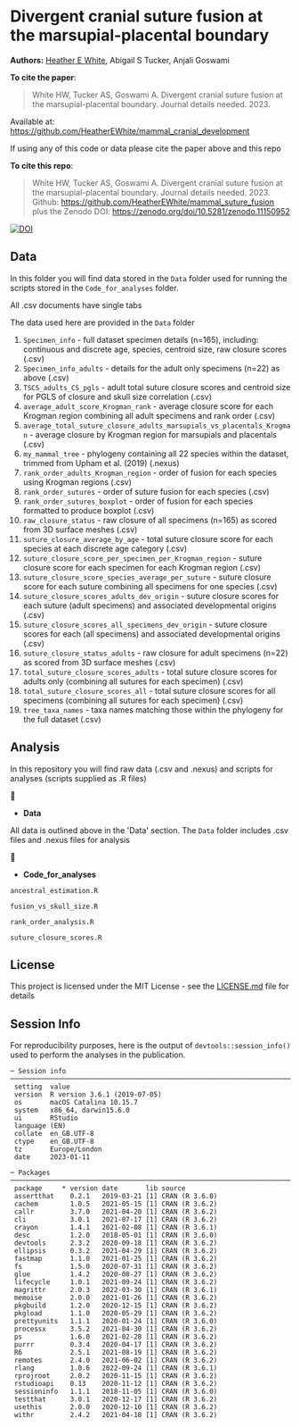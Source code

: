 # Divergent cranial suture fusion at the marsupial-placental boundary

__Authors:__
[Heather E White](mailto:heather.white.17@ucl.ac.uk), 
Abigail S Tucker,
Anjali Goswami

__To cite the paper__: 

>White HW, Tucker AS, Goswami A. Divergent cranial suture fusion at the marsupial-placental boundary. Journal details needed. 2023.

Available at: https://github.com/HeatherEWhite/mammal_cranial_development

If using any of this code or data please cite the paper above and this repo

__To cite this repo__: 

> White HW, Tucker AS, Goswami A. Divergent cranial suture fusion at the marsupial-placental boundary. Journal details needed. 2023. Github: https://github.com/HeatherEWhite/mammal_suture_fusion plus the Zenodo DOI: https://zenodo.org/doi/10.5281/zenodo.11150952

[![DOI](https://zenodo.org/badge/DOI/10.5281/zenodo.11150952.svg)](https://zenodo.org/doi/10.5281/zenodo.11150952)



## Data

In this folder you will find data stored in the `Data` folder used for running the scripts stored in the `Code_for_analyses` folder.

All .csv documents have single tabs 

The data used here are provided in the `Data` folder
1. `Specimen_info` - full dataset specimen details (n=165), including: continuous and discrete age, species, centroid size, raw closure scores (.csv)
2. `Specimen_info_adults` - details for the adult only specimens (n=22) as above (.csv)
3. `TSCS_adults_CS_pgls` - adult total suture closure scores and centroid size for PGLS of closure and skull size correlation (.csv)
4. `average_adult_score_Krogman_rank` - average closure score for each Krogman region combining all adult specimens and rank order (.csv)
5. `average_total_suture_closure_adults_marsupials_vs_placentals_Krogman` - average closure by Krogman region for marsupials and placentals (.csv)
6. `my_mammal_tree` - phylogeny containing all 22 species within the dataset, trimmed from Upham et al. (2019) (.nexus)
7. `rank_order_adults_Krogman_region` - order of fusion for each species using Krogman regions (.csv)
8. `rank_order_sutures` - order of suture fusion for each species (.csv)
9. `rank_order_sutures_boxplot` - order of fusion for each species formatted to produce boxplot (.csv)
10. `raw_closure_status` - raw closure of all specimens (n=165) as scored from 3D surface meshes (.csv)
11. `suture_closure_average_by_age` - total suture closure score for each species at each discrete age category (.csv)
12. `suture_closure_score_per_specimen_per_Krogman_region` - suture closure score for each specimen for each Krogman region (.csv)
13. `suture_closure_score_species_average_per_suture` - suture closure score for each suture combining all specimens for one species (.csv)
14. `suture_closure_scores_adults_dev_origin` - suture closure scores for each suture (adult specimens) and associated developmental origins (.csv)
15. `suture_closure_scores_all_specimens_dev_origin` - suture closure scores for each (all specimens) and associated developmental origins (.csv)
16. `suture_closure_status_adults` - raw closure for adult specimens (n=22) as scored from 3D surface meshes (.csv)
17. `total_suture_closure_scores_adults` - total suture closure scores for adults only (combining all sutures for each specimen) (.csv)
18. `total_suture_closure_scores_all` - total suture closure scores for all specimens (combining all sutures for each specimen) (.csv)
19. `tree_taxa_names` - taxa names matching those within the phylogeny for the full dataset (.csv)

## Analysis
In this repository you will find raw data (.csv and .nexus) and scripts for analyses (scripts supplied as .R files)

 :file_folder:
* **Data**

All data is outlined above in the 'Data' section. The `Data` folder includes .csv files and .nexus files for analysis

 :file_folder:
* **Code_for_analyses**

`ancestral_estimation.R`

`fusion_vs_skull_size.R`

`rank_order_analysis.R`

`suture_closure_scores.R`



## License
This project is licensed under the MIT License - see the [LICENSE.md](https://github.com/HeatherEWhite/suture_complexity_metrics/blob/master/LICENSE) file for details

## Session Info
For reproducibility purposes, here is the output of `devtools::session_info()` used to perform the analyses in the publication. 

```{r}
─ Session info ──────────────────────────────────────────────────────────────────────────────────
 setting  value                       
 version  R version 3.6.1 (2019-07-05)
 os       macOS Catalina 10.15.7      
 system   x86_64, darwin15.6.0        
 ui       RStudio                     
 language (EN)                        
 collate  en_GB.UTF-8                 
 ctype    en_GB.UTF-8                 
 tz       Europe/London               
 date     2023-01-11                  

─ Packages ──────────────────────────────────────────────────────────────────────────────────────
 package     * version date       lib source        
 assertthat    0.2.1   2019-03-21 [1] CRAN (R 3.6.0)
 cachem        1.0.5   2021-05-15 [1] CRAN (R 3.6.2)
 callr         3.7.0   2021-04-20 [1] CRAN (R 3.6.2)
 cli           3.0.1   2021-07-17 [1] CRAN (R 3.6.2)
 crayon        1.4.1   2021-02-08 [1] CRAN (R 3.6.1)
 desc          1.2.0   2018-05-01 [1] CRAN (R 3.6.0)
 devtools      2.3.2   2020-09-18 [1] CRAN (R 3.6.2)
 ellipsis      0.3.2   2021-04-29 [1] CRAN (R 3.6.2)
 fastmap       1.1.0   2021-01-25 [1] CRAN (R 3.6.2)
 fs            1.5.0   2020-07-31 [1] CRAN (R 3.6.2)
 glue          1.4.2   2020-08-27 [1] CRAN (R 3.6.2)
 lifecycle     1.0.1   2021-09-24 [1] CRAN (R 3.6.2)
 magrittr      2.0.3   2022-03-30 [1] CRAN (R 3.6.1)
 memoise       2.0.0   2021-01-26 [1] CRAN (R 3.6.2)
 pkgbuild      1.2.0   2020-12-15 [1] CRAN (R 3.6.2)
 pkgload       1.1.0   2020-05-29 [1] CRAN (R 3.6.2)
 prettyunits   1.1.1   2020-01-24 [1] CRAN (R 3.6.0)
 processx      3.5.2   2021-04-30 [1] CRAN (R 3.6.2)
 ps            1.6.0   2021-02-28 [1] CRAN (R 3.6.2)
 purrr         0.3.4   2020-04-17 [1] CRAN (R 3.6.2)
 R6            2.5.1   2021-08-19 [1] CRAN (R 3.6.2)
 remotes       2.4.0   2021-06-02 [1] CRAN (R 3.6.2)
 rlang         1.0.6   2022-09-24 [1] CRAN (R 3.6.1)
 rprojroot     2.0.2   2020-11-15 [1] CRAN (R 3.6.2)
 rstudioapi    0.13    2020-11-12 [1] CRAN (R 3.6.2)
 sessioninfo   1.1.1   2018-11-05 [1] CRAN (R 3.6.0)
 testthat      3.0.1   2020-12-17 [1] CRAN (R 3.6.2)
 usethis       2.0.0   2020-12-10 [1] CRAN (R 3.6.2)
 withr         2.4.2   2021-04-18 [1] CRAN (R 3.6.2)
```
